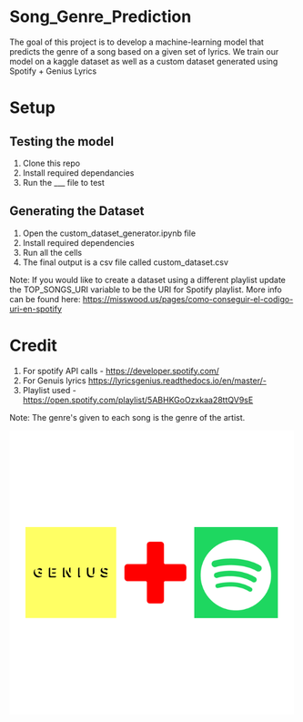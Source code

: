 # Song_Genre_Prediction

The goal of this project is to develop a machine-learning model that predicts the genre of a song based on a given set of lyrics.
We train our model on a kaggle dataset as well as a custom dataset generated using Spotify + Genius Lyrics 

# Setup # 


## Testing the model 
1. Clone this repo 
2. Install required dependancies 
3. Run the ___ file to test 


## Generating the Dataset 
1. Open the custom_dataset_generator.ipynb file 
2. Install required dependencies 
3. Run all the cells 
4. The final output is a csv file called custom_dataset.csv 

Note: If you would like to create a dataset using a different playlist update the TOP_SONGS_URI variable to be the URI for Spotify playlist. More info can be found here: https://misswood.us/pages/como-conseguir-el-codigo-uri-en-spotify


# Credit # 
1. For spotify API calls - https://developer.spotify.com/
2. For Genuis lyrics https://lyricsgenius.readthedocs.io/en/master/- 
3. Playlist used - https://open.spotify.com/playlist/5ABHKGoOzxkaa28ttQV9sE


Note: The genre's given to each song is the genre of the artist.

![!\[Alt text\](images/Genuis_Spot.png)](images/Genuis_Spot_2.png)